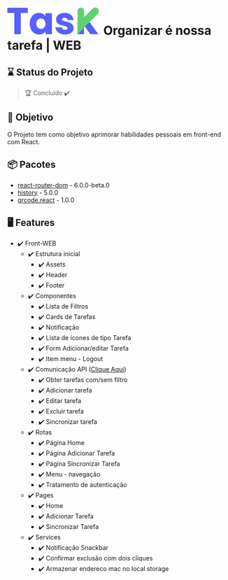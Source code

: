 # ![Logo Task](https://raw.githubusercontent.com/rafaelbatistaroque/projeto-task-web-reactjs/8e23a3285378b77fbd2d97451f5ede29ec3274ab/src/App/Assets/Logo.svg) Organizar é nossa tarefa | WEB


## ⌛ Status do Projeto

> 🏆 Concluído ✔️

## 🎯  Objetivo

O Projeto tem como objetivo aprimorar habilidades pessoais em front-end com React.

## 📦 Pacotes

- [react-router-dom](https://reactrouter.com/web/guides/quick-start) - 6.0.0-beta.0
- [history](https://reactrouter.com/web/api/history) - 5.0.0
- [qrcode.react](https://www.npmjs.com/package/qrcode.react) - 1.0.0

## 🖥️ Features

- ✔️ Front-WEB
  - ✔️ Estrutura inicial
    - ✔️ Assets
    - ✔️ Header
    - ✔️ Footer
  - ✔️ Componentes
    - ✔️ Lista de Filtros
    - ✔️ Cards de Tarefas
    - ✔️ Notificação
    - ✔️ Lista de ícones de tipo Tarefa 
    - ✔️ Form Adicionar/editar Tarefa
    - ✔️ Item menu - Logout
  - ✔️ Comunicação API ([Clique Aqui](https://github.com/rafaelbatistaroque/projeto_api_task))
    - ✔️ Obter tarefas com/sem filtro
    - ✔️ Adicionar tarefa
    - ✔️ Editar tarefa
    - ✔️ Excluir tarefa
    - ✔️ Sincronizar tarefa
  - ✔️ Rotas
    - ✔️ Página Home
    - ✔️ Página Adicionar Tarefa
    - ✔️ Página Sincronizar Tarefa
    - ✔️ Menu - navegação
    - ✔️ Tratamento de autenticação
  - ✔️ Pages
    - ✔️ Home
    - ✔️ Adicionar Tarefa
    - ✔️ Sincronizar Tarefa
  - ✔️ Services
    - ✔️ Notificação Snackbar
    - ✔️ Confirmar exclusão com dois cliques
    - ✔️ Armazenar endereco mac no local storage